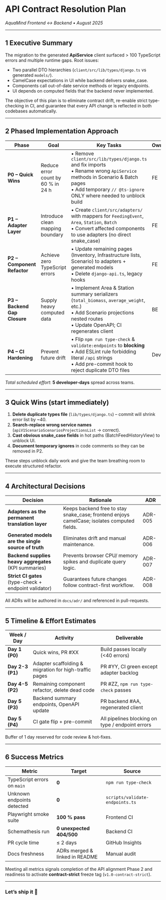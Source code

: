 # API Contract Resolution Plan  
_AquaMind Frontend ↔ Backend • August 2025_

---

## 1 Executive Summary
The migration to the generated **ApiService** client surfaced > 100 TypeScript errors and multiple runtime gaps. Root issues:

* Two parallel DTO hierarchies (`client/src/lib/types/django.ts` vs generated `models/`).
* CamelCase expectations in UI while backend delivers snake_case.
* Components call out-of-date service methods or legacy endpoints.
* UI depends on computed fields that the backend never implemented.

The objective of this plan is to eliminate contract drift, re-enable strict type-checking in CI, and guarantee that every API change is reflected in both codebases automatically.

---

## 2 Phased Implementation Approach

| Phase | Goal | Key Tasks | Owners | Effort |
|-------|------|----------|--------|--------|
| **P0 – Quick Wins** | Reduce error count by 60 % in 24 h | • Remove `client/src/lib/types/django.ts` and fix imports<br>• Rename wrong `ApiService` methods in Scenario & Batch pages<br>• Add temporary `// @ts-ignore` ONLY where needed to unblock build | FE | 0.5 d |
| **P1 – Adapter Layer** | Introduce clean mapping boundary | • Create `client/src/adapters/` with mappers for `FeedingEvent`, `Area`, `Station`, `Batch`<br>• Convert affected components to use adapters (no direct snake_case) | FE | 1 d |
| **P2 – Component Refactor** | Achieve zero TypeScript errors | • Update remaining pages (Inventory, Infrastructure lists, Scenario) to adapters + generated models<br>• Delete `django-api.ts`, legacy hooks | FE | 2 d |
| **P3 – Backend Gap Closure** | Supply heavy computed data | • Implement Area & Station summary serializers (`total_biomass`, `average_weight`, etc.)<br>• Add Scenario projections nested routes<br>• Update OpenAPI; CI regenerates client | BE | 1 d |
| **P4 – CI Hardening** | Prevent future drift | • Flip `npm run type-check` & `validate:endpoints` to **blocking**<br>• Add ESLint rule forbidding literal `/api` strings<br>• Add pre-commit hook to reject duplicate DTO files | DevOps | 0.5 d |

_Total scheduled effort_: **5 developer-days** spread across teams.

---

## 3 Quick Wins (start immediately)

1. **Delete duplicate types file** (`lib/types/django.ts`) – commit will shrink error list by ~40.
2. **Search-replace wrong service names** (`apiV1ScenarioScenariosProjectionsList` → correct).
3. **Cast obvious snake_case fields** in hot paths (BatchFeedHistoryView) to unblock UI.
4. **Document temporary ignores** in code comments so they can be removed in P2.

These steps unblock daily work and give the team breathing room to execute structured refactor.

---

## 4 Architectural Decisions

| Decision | Rationale | ADR |
|----------|-----------|-----|
| **Adapters as the permanent translation layer** | Keeps backend free to stay snake_case; frontend enjoys camelCase; isolates computed fields. | ADR-005 |
| **Generated models are the single source of truth** | Eliminates drift and manual maintenance. | ADR-006 |
| **Backend supplies heavy aggregates** (KPI summaries) | Prevents browser CPU/ memory spikes and duplicate query logic. | ADR-007 |
| **Strict CI gates** (type-check + endpoint validator) | Guarantees future changes follow contract-first workflow. | ADR-008 |

All ADRs will be authored in `docs/adr/` and referenced in pull-requests.

---

## 5 Timeline & Effort Estimates

| Week / Day | Activity | Deliverable |
|------------|----------|-------------|
| **Day 1 (P0)** | Quick wins, PR #XX | Build passes locally (<40 errors) |
| **Day 2-3 (P1)** | Adapter scaffolding & migration for high-traffic pages | PR #YY, CI green except adapter backlog |
| **Day 4-5 (P2)** | Remaining component refactor, delete dead code | PR #ZZ, `npm run type-check` passes |
| **Day 5 (P3)** | Backend summary endpoints, OpenAPI update | PR backend #AA, regenerated client |
| **Day 5 (P4)** | CI gate flip + pre-commit | All pipelines blocking on type / endpoint errors |

Buffer of 1 day reserved for code review & hot-fixes.

---

## 6 Success Metrics

| Metric | Target | Source |
|--------|--------|--------|
| TypeScript errors on `main` | **0** | `npm run type-check` |
| Unknown endpoints detected | **0** | `scripts/validate-endpoints.ts` |
| Playwright smoke suite | **100 % pass** | Frontend CI |
| Schemathesis run | **0 unexpected 404/500** | Backend CI |
| PR cycle time | ≤ 2 days | GitHub Insights |
| Docs freshness | ADRs merged & linked in README | Manual audit |

Meeting all metrics signals completion of the API alignment Phase 2 and readiness to activate **contract-strict** freeze tag (`v1.0-contract-strict`).

---

### Let’s ship it 🚀
